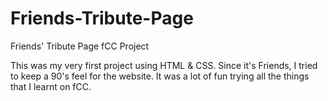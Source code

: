 # Friends-Tribute-Page
Friends' Tribute Page fCC Project

This was my very first project using HTML & CSS.
Since it's Friends, I tried to keep a 90's feel for the website.
It was a lot of fun trying all the things that I learnt on fCC.
